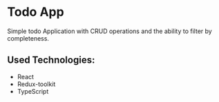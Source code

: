 # Todo App

Simple todo Application with CRUD operations and the ability to filter by completeness.


## Used Technologies:
* React
* Redux-toolkit
* TypeScript 
